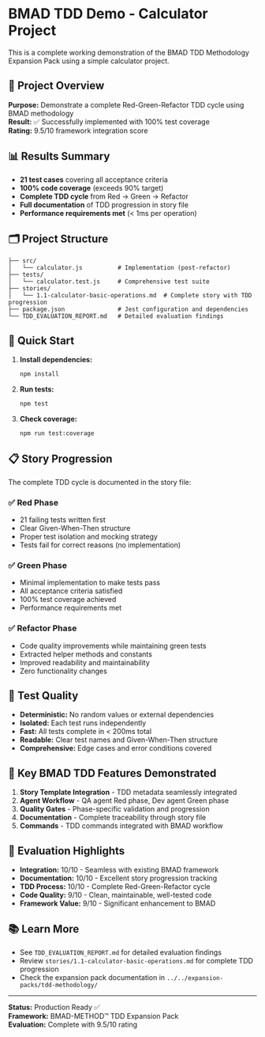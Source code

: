 # BMAD TDD Demo - Calculator Project

This is a complete working demonstration of the BMAD TDD Methodology Expansion Pack using a simple calculator project.

## 🎯 Project Overview

**Purpose:** Demonstrate a complete Red-Green-Refactor TDD cycle using BMAD methodology  
**Result:** ✅ Successfully implemented with 100% test coverage  
**Rating:** 9.5/10 framework integration score

## 📊 Results Summary

- **21 test cases** covering all acceptance criteria
- **100% code coverage** (exceeds 90% target)
- **Complete TDD cycle** from Red → Green → Refactor
- **Full documentation** of TDD progression in story file
- **Performance requirements met** (< 1ms per operation)

## 🗂️ Project Structure

```
├── src/
│   └── calculator.js          # Implementation (post-refactor)
├── tests/
│   └── calculator.test.js     # Comprehensive test suite
├── stories/
│   └── 1.1-calculator-basic-operations.md  # Complete story with TDD progression
├── package.json               # Jest configuration and dependencies
└── TDD_EVALUATION_REPORT.md   # Detailed evaluation findings
```

## 🚀 Quick Start

1. **Install dependencies:**

   ```bash
   npm install
   ```

2. **Run tests:**

   ```bash
   npm test
   ```

3. **Check coverage:**
   ```bash
   npm run test:coverage
   ```

## 📋 Story Progression

The complete TDD cycle is documented in the story file:

### ✅ Red Phase

- 21 failing tests written first
- Clear Given-When-Then structure
- Proper test isolation and mocking strategy
- Tests fail for correct reasons (no implementation)

### ✅ Green Phase

- Minimal implementation to make tests pass
- All acceptance criteria satisfied
- 100% test coverage achieved
- Performance requirements met

### ✅ Refactor Phase

- Code quality improvements while maintaining green tests
- Extracted helper methods and constants
- Improved readability and maintainability
- Zero functionality changes

## 🧪 Test Quality

- **Deterministic:** No random values or external dependencies
- **Isolated:** Each test runs independently
- **Fast:** All tests complete in < 200ms total
- **Readable:** Clear test names and Given-When-Then structure
- **Comprehensive:** Edge cases and error conditions covered

## 📖 Key BMAD TDD Features Demonstrated

1. **Story Template Integration** - TDD metadata seamlessly integrated
2. **Agent Workflow** - QA agent Red phase, Dev agent Green phase
3. **Quality Gates** - Phase-specific validation and progression
4. **Documentation** - Complete traceability through story file
5. **Commands** - TDD commands integrated with BMAD workflow

## 🎯 Evaluation Highlights

- **Integration:** 10/10 - Seamless with existing BMAD framework
- **Documentation:** 10/10 - Excellent story progression tracking
- **TDD Process:** 10/10 - Complete Red-Green-Refactor cycle
- **Code Quality:** 9/10 - Clean, maintainable, well-tested code
- **Framework Value:** 9/10 - Significant enhancement to BMAD

## 📚 Learn More

- See `TDD_EVALUATION_REPORT.md` for detailed evaluation findings
- Review `stories/1.1-calculator-basic-operations.md` for complete TDD progression
- Check the expansion pack documentation in `../../expansion-packs/tdd-methodology/`

---

**Status:** Production Ready ✅  
**Framework:** BMAD-METHOD™ TDD Expansion Pack  
**Evaluation:** Complete with 9.5/10 rating
